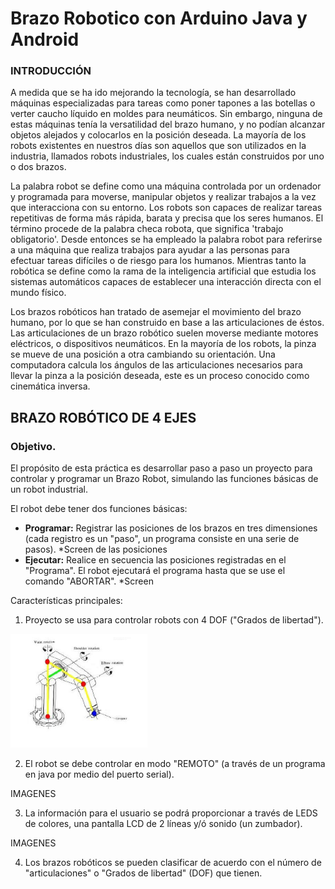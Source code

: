 # Brazo Robotico con Arduino Java y Android

### INTRODUCCIÓN
A medida que se ha ido mejorando la tecnología, se han desarrollado máquinas especializadas para tareas como poner tapones a las botellas o verter caucho líquido en moldes para neumáticos. Sin embargo, ninguna de estas máquinas tenía la versatilidad del brazo humano, y no podían alcanzar objetos alejados y colocarlos en la posición deseada. La mayoría de los robots existentes en nuestros días son aquellos que son utilizados en la industria, llamados robots industriales, los cuales están construidos por uno o dos brazos. 

La palabra robot se define como una máquina controlada por un ordenador y programada para moverse, manipular objetos y realizar trabajos a la vez que interacciona con su entorno. Los robots son capaces de realizar tareas repetitivas de forma más rápida, barata y precisa que los seres humanos. El término procede de la palabra checa robota, que significa 'trabajo obligatorio'. Desde entonces se ha empleado la palabra robot para referirse a una máquina que realiza trabajos para ayudar a las personas para efectuar tareas difíciles o de riesgo para los humanos. Mientras tanto la robótica se define como la rama  de la inteligencia artificial que estudia los sistemas automáticos capaces de establecer una interacción directa con el mundo físico.

Los brazos robóticos han tratado de asemejar el movimiento del brazo humano, por lo que se han construido en base a las articulaciones de éstos. Las articulaciones de un brazo robótico suelen moverse mediante motores eléctricos, o dispositivos neumáticos. En la mayoría de los robots, la pinza se mueve de una posición a otra cambiando su orientación. Una computadora calcula los ángulos de las articulaciones necesarios para llevar la pinza a la posición deseada, este es un proceso conocido como cinemática inversa.
 
## BRAZO ROBÓTICO DE 4 EJES

### Objetivo.
El propósito de esta práctica es desarrollar paso a paso un proyecto para controlar y programar un Brazo Robot, simulando las funciones básicas de un robot industrial.

El robot debe tener dos funciones básicas:
- **Programar:** Registrar las posiciones de los brazos en tres dimensiones (cada registro es un "paso", un programa consiste en una serie de pasos). *Screen de las posiciones
- **Ejecutar:** Realice en secuencia las posiciones registradas en el "Programa". El robot ejecutará el programa hasta que se use el comando "ABORTAR". *Screen

Características principales:
1. Proyecto se usa para controlar robots con 4 DOF ("Grados de libertad").

![Brazo](/images/1brazo.png "brazo")

2. El robot se debe controlar en modo "REMOTO" (a través de un programa en java por medio del puerto serial).

IMAGENES

3. La información para el usuario se podrá proporcionar a través de LEDS de colores, una pantalla LCD de 2 líneas y/ó sonido (un zumbador).


IMAGENES

4. Los brazos robóticos se pueden clasificar de acuerdo con el número de "articulaciones" o "Grados de libertad" (DOF) que tienen.
